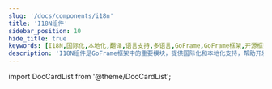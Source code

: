 ```yaml
---
slug: '/docs/components/i18n'
title: 'I18N组件'
sidebar_position: 10
hide_title: true
keywords: [I18N,国际化,本地化,翻译,语言支持,多语言,GoFrame,GoFrame框架,开源框架,可扩展组件]
description: 'I18N组件是GoFrame框架中的重要模块，提供国际化和本地化支持，帮助开发者实现多语言网站或应用程序。通过I18N组件，用户可以在不同语言环境中更流畅地体验软件功能，提升全球用户的使用体验。'
---
```


import DocCardList from '@theme/DocCardList';

<DocCardList />